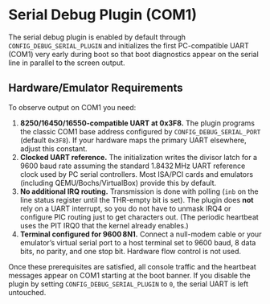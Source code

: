 # Serial Debug Plugin (COM1)

The serial debug plugin is enabled by default through `CONFIG_DEBUG_SERIAL_PLUGIN` and
initializes the first PC-compatible UART (COM1) very early during boot so that
boot diagnostics appear on the serial line in parallel to the screen output.

## Hardware/Emulator Requirements

To observe output on COM1 you need:

1. **8250/16450/16550-compatible UART at 0x3F8.**
   The plugin programs the classic COM1 base address configured by
   `CONFIG_DEBUG_SERIAL_PORT` (default `0x3F8`). If your hardware maps the
   primary UART elsewhere, adjust this constant.
2. **Clocked UART reference.**
   The initialization writes the divisor latch for a 9600 baud rate assuming the
   standard 1.8432 MHz UART reference clock used by PC serial controllers. Most
   ISA/PCI cards and emulators (including QEMU/Bochs/VirtualBox) provide this by
   default.
3. **No additional IRQ routing.**
   Transmission is done with polling (`inb` on the line status register until the
   THR-empty bit is set). The plugin does **not** rely on a UART interrupt, so you
   do not have to unmask IRQ4 or configure PIC routing just to get characters out.
   (The periodic heartbeat uses the PIT IRQ0 that the kernel already enables.)
4. **Terminal configured for 9600 8N1.**
   Connect a null-modem cable or your emulator’s virtual serial port to a host
   terminal set to 9600 baud, 8 data bits, no parity, and one stop bit. Hardware
   flow control is not used.

Once these prerequisites are satisfied, all console traffic and the heartbeat
messages appear on COM1 starting at the boot banner. If you disable the plugin by
setting `CONFIG_DEBUG_SERIAL_PLUGIN` to `0`, the serial UART is left untouched.
